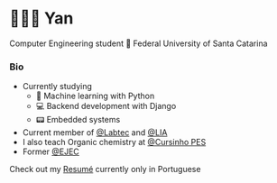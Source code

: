 # 👨🏻‍💻 Yan 

Computer Engineering student 🌿 Federal University of Santa Catarina

### Bio

- Currently studying 
    - :robot: Machine learning with Python
    - :computer: Backend development with Django
    - :pager: Embedded systems
- Current member of [@Labtec](https://labtec.ufsc.br/) and [@LIA](https://github.com/Liga-IA)
- I also teach Organic chemistry at [@Cursinho PES](https://pes.ufsc.br/)
- Former [@EJEC](https://ejec.ufsc.br/)

Check out my [Resumé](https://drive.google.com/file/d/1IpNWTg7hE8ZEw73QJ8gQVzChbDZpjkNi/view?usp=sharing) currently only in Portuguese
